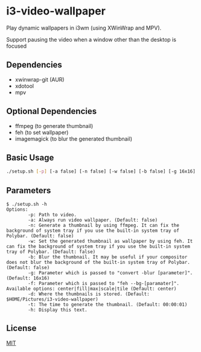 # i3-video-wallpaper
Play dynamic wallpapers in i3wm (using XWinWrap and MPV).

Support pausing the video when a window other than the desktop is focused

## Dependencies
- xwinwrap-git (AUR)
- xdotool
- mpv

## Optional Dependencies
- ffmpeg (to generate thumbnail)
- feh (to set wallpaper)
- imagemagick (to blur the generated thumbnail)

## Basic Usage
```bash
./setup.sh [-p] [-a false] [-n false] [-w false] [-b false] [-g 16x16] [-f center] [-d $HOME/Pictures/i3-video-wallpaper] [-t 00:00:01] [-h]
```
## Parameters
```
$ ./setup.sh -h
Options:
        -p: Path to video.
        -a: Always run video wallpaper. (Default: false)
        -n: Generate a thumbnail by using ffmpeg. It can fix the background of system tray if you use the built-in system tray of Polybar. (Default: false)
        -w: Set the generated thumbnail as wallpaper by using feh. It can fix the background of system tray if you use the built-in system tray of Polybar. (Default: false)
        -b: Blur the thumbnail. It may be useful if your compositor does not blur the background of the built-in system tray of Polybar. (Default: false)
        -g: Parameter which is passed to "convert -blur [parameter]". (Default: 16x16)
        -f: Parameter which is passed to "feh --bg-[paramater]". Available options: center|fill|max|scale|tile (Default: center)
        -d: Where the thumbnails is stored. (Default: $HOME/Pictures/i3-video-wallpaper)
        -t: The time to generate the thumbnail. (Default: 00:00:01) 
        -h: Display this text.
```

## License
[MIT](https://mit-license.org)
